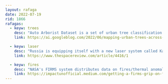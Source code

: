 ```yaml
---
layout: rafaga
date: 2022-07-19
rid: 1866
rafagas:
  - keyw: trees
    desc: "Auto Arborist Dataset is a set of urban tree classification data with about 2.6 million trees and more than 320 genera obtained by mixing public green censuses with RGB and Street View images for various US cities."
    link: https://ai.googleblog.com/2022/06/mapping-urban-trees-across-north.html?m=1

  - keyw: laser
    desc: "Russia is equipping itself with a new laser system called Kalina that will aim at the optical systems of foreign satellites flying over Russian territory to dazzle them and thus prevent them from capturing images."
    link: https://www.thespacereview.com/article/4416/1

  - keyw: fires
    desc: "NASA's FIRMS system distributes data on fires/thermal anomalies near-real-time obtained from satellite observations"
    link: https://impactunofficial.medium.com/getting-a-firms-grip-on-forest-fires-d9c2e509542e
---
```

